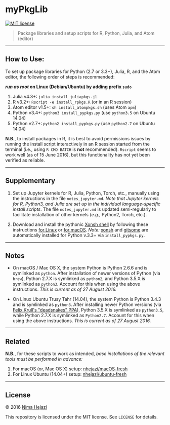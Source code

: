 # myPkgLib

[![MIT license](http://img.shields.io/badge/license-MIT-brightgreen.svg)](http://opensource.org/licenses/MIT)

> Package libraries and setup scripts for R, Python, Julia,
> and Atom (editor)

---

## How to Use:

To set up package libraries for Python (2.7 or 3.3+), Julia, R, and the Atom
editor, the following order of steps is recommended:

**_run as root_ on Linux (Debian/Ubuntu) by adding prefix `sudo`**

1. Julia v4.3+: `julia install_juliapkgs.jl`
2. R v3.2+: `Rscript -e install_rpkgs.R` (or in an R session)
3. Atom editor v1.5+: `sh install_atompkgs.sh` (uses Atom `apm`)
4. Python v3.4+: `python3 install_pypkgs.py` (use `python3.5` on Ubuntu 14.04)
5. Python v2.7+: `python2 install_pypkgs.py` (use `python2.7` on Ubuntu 14.04)

__N.B.__, to install packages in R, it is best to avoid permissions issues by
running the install script interactively in an R session started from the
terminal (i.e., using `R CMD BATCH` is __not__ recommended). `Rscript` seems to
work well (as of 15 June 2016), but this functionality has not yet been verified
as reliable.

---

## Supplementary

1. Set up Jupyter kernels for R, Julia, Python, Torch, etc., manually using the
    instructions in the file `notes_jupyter.md`. _Note that Jupyter kernels for
    R, Python3, and Julia are set up in the individual language-specific install
    scripts_. The file `notes_jupyter.md` is updated semi-regularly to
    facilitate installation of other kernels (_e.g._, Python2, Torch, etc.).

2. Download and install the pythonic [Xonsh shell](http://xon.sh) by following
    these instructions [for Linux](http://xon.sh/linux.html) or [for
    macOS](http://xon.sh/osx.html). _Note:_
    [xonsh](https://github.com/xonsh/xonsh) and
    [gitsome](https://github.com/donnemartin/gitsome) are automatically
    installed for Python v.3.3+ via `install_pypkgs.py`.

---

## Notes

* On macOS / Mac OS X, the system Python is Python 2.6.6 and is symlinked as
    `python`. After installation of newer versions of Python (via `brew`),
    Python 2.7.X is symlinked as `python2`, and Python 3.5.X is symlinked as
    `python3`. Account for this when using the above instructions. _This is
    current as of 27 August 2016._

* On Linux Ubuntu Trusy Tahr (14.04), the system Python is Python 3.4.3 and is
    symlinked as `python3`. After installing newer Python versions (via
    [Felix Krull's "deadsnakes"
    PPA](https://launchpad.net/~fkrull/+archive/ubuntu/deadsnakes)), Python
    3.5.X is symlinked as `python3.5`, while Python 2.7.X is symlinked as
    `Python2.7`. Account for this when using the above instructions. _This
    is current as of 27 August 2016._

---

## Related

__N.B.__, for these scripts to work as intended, _base installations of the
relevant tools must be performed in advance:_

1. For macOS (or, Mac OS X) setup:
    [nhejazi/macOS-fresh](https://github.com/nhejazi/macOS-fresh)
2. For Linux Ubuntu (14.04+) setup:
    [nhejazi/ubuntu-fresh](https://github.com/nhejazi/ubuntu-fresh)

---

## License

&copy; 2016 [Nima Hejazi](http://nimahejazi.org)

This repository is licensed under the MIT license. See `LICENSE` for details.
